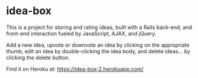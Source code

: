 # idea-box

This is a project for storing and rating ideas, built with a Rails back-end, and front-end interaction fueled by JavaScript, AJAX, and jQuery.

Add a new idea, upvote or downvote an idea by clicking on the appropriate thumb, edit an idea by double-clicking the idea body, and delete ideas... by clicking the delete button.

Find it on Heroku at: https://idea-box-2.herokuapp.com/
